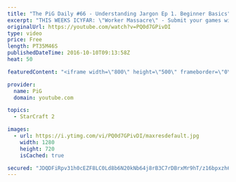 ```yaml
---
title: "The PiG Daily #66 - Understanding Jargon Ep 1. Beginner Basics"
excerpt: "THIS WEEKS ICYFAR: \"Worker Massacre\" - Submit your games with huge numbers of workers dying. Send submissions to eonblu95@gmail.com as attachment. Lastest submission until the second daily of the week (Monday in EU/US, Tuesday in AUS/KR).\r Full Playlist of Daily VoDs: https://www.youtube.com/playlist?list=PLFUDU8AOevUdOq5x--TBFC-p54CMWM4Fb"
originalUrl: https://youtube.com/watch?v=PQ0d7GPivDI
type: video
price: Free
length: PT35M46S
publishedDateTime: 2016-10-10T09:13:58Z
heat: 50

featuredContent: "<iframe width=\"800\" height=\"500\" frameborder=\"0\" src=\"https://www.youtube.com/embed/PQ0d7GPivDI\" allow=\"accelerometer; autoplay; encrypted-media; gyroscope; picture-in-picture\" allowfullscreen></iframe>"

provider:
  name: PiG
  domain: youtube.com

topics:
  - StarCraft 2

images:
  - url: https://i.ytimg.com/vi/PQ0d7GPivDI/maxresdefault.jpg
    width: 1280
    height: 720
    isCached: true

secured: "JDQDFiRpv31h0cEZF8LC0Ld8b6N20kNb64j8rB3C7rDBrxMr9hT/z16bpxzh6762Sk4mO6ZPkxaD/dx0JQTZMy2jezCmtLpEqBQHXDmAwh4kVXnB1BioQ9CfqXVeDtsgstBItA+r9WjPNCEfheKyCLG48/COAjPLh//LD9c5hGqyKXQJWqZtcnyvtR8hAuDLJvCOtFHMqf561QxckA7twh/Dy1I3kQ8Un/V4EDDf1oTN6I8Ab7ycipxrcaSVK0lfjb56FiRM13WrSDEjvGzlcMNrulCMO5jb0MLAH9s9X7Xg10lUIrvMXkPFHClqgP1rwENh/Wp7pHcyXg6+H0PYG7z44F/oNPHRbAPgcLBevoRSJqu15/mz8XX3l0FYuBPI9gp9wc+vhum311co/mrFKtlw1PE1GB2y7iVe0RK68Zc=;ZTL4WHSlaqKwq29/gCHy6w=="
---
```


